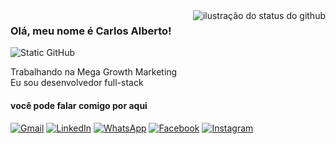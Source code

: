 <img align='right' src="https://github-readme-stats.vercel.app/api?username=carlosallberto&show_icons=true&title_color=0a0a0a&text_color=0a0a0a&icon_color=0a0a0a&bg_color=9fef00&cache_seconds=2300" alt="ilustração do status do github">

### Olá, meu nome é Carlos Alberto!

<img src="https://img.shields.io/static/v1?label=Overview&message=CarlosAllberto&color=9fef00&style=for-the-badge&logo=GitHub" alt="Static GitHub">

<p>Trabalhando na Mega Growth Marketing<br/> Eu sou desenvolvedor full-stack</p>

#### você pode falar comigo por aqui

<p align="left">
  <a href="#" title="Gmail">
  <img src="https://img.shields.io/badge/-Gmail-FF0000?style=flat-square&labelColor=FF0000&logo=gmail&logoColor=white&link=LINK-DO-SEU-GMAIL" alt="Gmail"/></a>
  <a href="#" title="LinkedIn">
  <img src="https://img.shields.io/badge/-Linkedin-0e76a8?style=flat-square&logo=Linkedin&logoColor=white&link=LINK-DO-SEU-LINKEDIN" alt="LinkedIn"/></a>
  <a href="#" title="WhatsApp">
  <img src="https://img.shields.io/badge/-WhatsApp-25d366?style=flat-square&labelColor=25d366&logo=whatsapp&logoColor=white&link=API-DO-SEU-WHATSAPP" alt="WhatsApp"/></a>
  <a href="#" title="Facebook">
  <img src="https://img.shields.io/badge/-Facebook-3b5998?style=flat-square&labelColor=3b5998&logo=facebook&logoColor=white&link=LINK-DO-SEU-FACEBOOK" alt="Facebook"/></a>
  <a href="#" title="Instagram">
  <img src="https://img.shields.io/badge/-Instagram-DF0174?style=flat-square&labelColor=DF0174&logo=instagram&logoColor=white&link=LINK-DO-SEU-INSTAGRAM" alt="Instagram"/></a>
</p>
